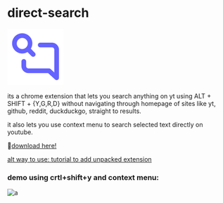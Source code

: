 # direct-search
![](/icons/blueicon/128.png)

its a chrome extension that lets you search anything on yt using ALT + SHIFT + {Y,G,R,D} without navigating through homepage of sites like yt, github, reddit, duckduckgo, straight to results.

it also lets you use context menu to search selected text directly on youtube.

🤠[download here!](https://github.com/AsherCarneiro/yt-search-bar/releases)

[alt way to use: tutorial to add unpacked extension](https://www.youtube.com/watch?v=oswjtLwCUqg)

### demo using crtl+shift+y and context menu:

![a](demo.gif)


